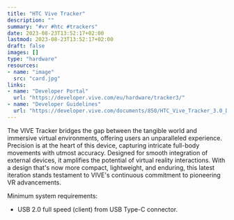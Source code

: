 ```yaml
---
title: "HTC Vive Tracker"
description: ""
summary: "#vr #htc #trackers"
date: 2023-08-23T13:52:17+02:00
lastmod: 2023-08-23T13:52:17+02:00
draft: false
images: []
type: "hardware"
resources:
- name: "image"
  src: "card.jpg"
links:
- name: "Developer Portal"
  url: "https://developer.vive.com/eu/hardware/tracker3/"
- name: "Developer Guidelines"
  url: "https://developer.vive.com/documents/850/HTC_Vive_Tracker_3.0_Developer_Guidelines_v1.1_06022021.pdf"
---
```

The VIVE Tracker bridges the gap between the tangible world and immersive virtual environments, offering users an unparalleled experience. Precision is at the heart of this device, capturing intricate full-body movements with utmost accuracy. Designed for smooth integration of external devices, it amplifies the potential of virtual reality interactions.
With a design that's now more compact, lightweight, and enduring, this latest iteration stands testament to VIVE's continuous commitment to pioneering VR advancements.

Minimum system requirements:

- USB 2.0 full speed (client) from USB Type-C connector.
